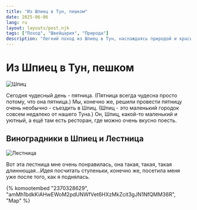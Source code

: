 ```yaml
---
title: "Из Шпиец в Тун, пешком"
date: 2025-06-06
lang: ru
layout: layouts/post.njk
tags: ["Поход", "Швейцария", "Природа"]
description: "Легкий поход из Шпиец в Тун, наслаждаясь природой и красивыми видами Тунского озера."
---
```


# Из Шпиец в Тун, пешком
![Шпиц](/assets/images/2025/06/06/spiez_from_drone.jpeg)

Сегодня чудесный день - пятница. (Пятница всегда чудесна просто потому, что она пятница.) Мы, конечно же, решили провести пятницу очень необычно - съездить в Шпиц. (Шпиц - это маленький городок совсем недалеко от нашего Туна.) Он, Шпиц, какой-то маленький и уютный, а ещё там есть ресторан, где можно очень вкусно поесть.

## Виноградники в Шпиец и Лестница

![Лестница](/assets/images/2025/06/06/staircase.jpeg)

Вот эта лестница мне очень понравилась, она такая, такая, такая длиннющая...Идея посчитать ступеньки, конечно же, посетила меня уже после того, как я поднялась.

{% komootembed "2370328629", "amMh1bdkKiAHwEWoM2pdUNWfVet6HXzMkZcit3gJN1NfQMM36R", "Map" %}

<!-- {% youtube "HiJ0fLJPIKM", "Test" %} -->